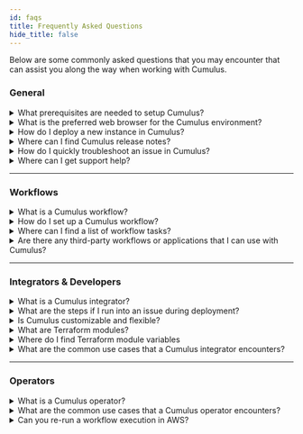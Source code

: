 ```yaml
---
id: faqs
title: Frequently Asked Questions
hide_title: false
---
```


Below are some commonly asked questions that you may encounter that can assist you along the way when working with Cumulus.

### General

<details>
  <summary>What prerequisites are needed to setup Cumulus?</summary>
  Answer: Here is a list of the tools and access that you will need in order to get started. To maintain the up-to-date versions that we are using please visit our [Cumulus main README](https://github.com/nasa/cumulus) for details.

- [NVM](https://github.com/creationix/nvm) for node versioning
- [AWS CLI](http://docs.aws.amazon.com/cli/latest/userguide/installing.html)
- Bash
- Docker (only required for testing)
- docker-compose (only required for testing `pip install docker-compose`)
- Python
- [pipenv](https://pypi.org/project/pipenv/)
  
  > Keep in mind you will need access to the AWS console and an [Earthdata account](https://urs.earthdata.nasa.gov/) before you can deploy Cumulus.
</details>

<details>
  <summary>What is the preferred web browser for the Cumulus environment?</summary>

  Answer: Our preferred web browser is the latest version of [Google Chrome](https://www.google.com/chrome/).
</details>

<details>
  <summary>How do I deploy a new instance in Cumulus?</summary>

  Answer: For steps on the Cumulus deployment process go to [How to Deploy Cumulus](../deployment/deployment-readme).
</details>

<details>
  <summary>Where can I find Cumulus release notes?</summary>

  Answer: To get the latest information about updates to Cumulus go to [Cumulus Versions](https://nasa.github.io/cumulus/versions).
</details>

<details>
  <summary>How do I quickly troubleshoot an issue in Cumulus?</summary>

  Answer: To troubleshoot and fix issues in Cumulus reference our recommended solutions in [Troubleshooting Cumulus](../troubleshooting/troubleshooting-readme).
</details>

<details>
  <summary>Where can I get support help?</summary>

  Answer: The following options are available for assistance:

* Cumulus: Outside NASA users should file a [GitHub issue](https://github.com/nasa/cumulus/issues) and inside NASA users should file a Cumulus JIRA ticket.
* AWS: You can create a case in the [AWS Support Center](https://console.aws.amazon.com/support/home), accessible via your AWS Console.

> For more information on how to submit an issue or contribute to Cumulus follow our guidelines at [Contributing](https://github.com/nasa/cumulus/blob/master/CONTRIBUTING.md)
</details>

---

### Workflows

<details>
  <summary>What is a Cumulus workflow?</summary>

  Answer: A workflow is a provider-configured set of steps that describe the process to ingest data. Workflows are defined using [AWS Step Functions](https://docs.aws.amazon.com/step-functions/index.html). For more details, we suggest visiting the [Workflows](../workflows/workflows-readme) section.
</details>

<details>
  <summary>How do I set up a Cumulus workflow?</summary>

  Answer: You will need to create a provider, have an associated collection (add a new one), and generate a new rule first. Then you can set up a Cumulus workflow by following these steps [here](../workflows/developing-a-cumulus-workflow).
</details>

<details>
  <summary>Where can I find a list of workflow tasks?</summary>

  Answer: You can access a list of reusable tasks for Cumulus development at [Cumulus Tasks](../tasks).
</details>

<details>
  <summary>Are there any third-party workflows or applications that I can use with Cumulus?</summary>

  Answer: The Cumulus team works with various partners to help build a robust framework. You can visit our [External Contributions](../external-contributions/external-contributions) section to see what other options are available to help you customize Cumulus for your needs.
</details>

---

### Integrators & Developers

<details>
  <summary>What is a Cumulus integrator?</summary>

  Answer: Those who are working within Cumulus and AWS for deployments and to manage workflows. They may perform the following functions:

* Configure and deploy Cumulus to the AWS environment
* Configure Cumulus workflows
* Write custom workflow tasks

</details>

<details>
  <summary>What are the steps if I run into an issue during deployment?</summary>

  Answer: If you encounter an issue with your deployment go to the [Troubleshooting Deployment](../troubleshooting/troubleshooting-deployment) guide.
</details>

<details>
  <summary>Is Cumulus customizable and flexible?</summary>

  Answer: Yes. Cumulus is a modular architecture that allows you to decide which components that you want/need to deploy. These components are maintained as Terraform modules.
</details>

<details>
  <summary>What are Terraform modules?</summary>

  Answer: They are modules that are composed to create a Cumulus deployment, which gives integrators the flexibility to choose the components of Cumulus that want/need. To view Cumulus maintained modules or steps on how to create a module go to [Terraform modules](https://github.com/nasa/cumulus/tree/master/tf-modules).
</details>

<details>
  <summary>Where do I find Terraform module variables</summary>

  Answer: Go [here](https://github.com/nasa/cumulus/blob/master/tf-modules/cumulus/variables.tf) for a list of Cumulus maintained variables.
</details>

<details>
  <summary>What are the common use cases that a Cumulus integrator encounters?</summary>

  Answer: The following are some examples of possible use cases you may see:

* [Creating Cumulus Data Management Types](../integrator-guide/create-cumulus-data-mgmt-types)
* [Workflow: Add New Lambda](../integrator-guide/workflow-add-new-lambda)
* [Workflow: Troubleshoot Failed Step(s)](../integrator-guide/workflow-ts-failed-step)

</details>

---

### Operators

<details>
  <summary>What is a Cumulus operator?</summary>

  Answer: Those that ingests, archives, and troubleshoots datasets (called collections in Cumulus). Your daily activities might include but not limited to the following:

* Ingesting datasets
* Maintaining historical data ingest
* Starting and stopping data handlers
* Managing collections
* Managing provider definitions
* Creating, enabling, and disabling rules
* Investigating errors for granules and deleting or re-ingesting granules
* Investigating errors in executions and isolating failed workflow step(s)

</details>

<details>
  <summary>What are the common use cases that a Cumulus operator encounters?</summary>

  Answer: The following are some examples of possible use cases you may see:

* [Kinesis Stream For Ingest](../operator-docs/kinesis-stream-for-ingest)
* [Create Rule In Cumulus](../operator-docs/create-rule-in-cumulus)
* [Granule Workflows](../operator-docs/granule-workflows)

Explore more Cumulus operator best practices and how-tos in the dedicated [Operator Docs](../operator-docs/).
</details>

<details>
  <summary>Can you re-run a workflow execution in AWS?</summary>

  Answer: Yes. For steps on how to re-run a workflow execution go to [Re-running workflow executions](../operator-docs/rerunning-workflow-executions) in the [Cumulus Operator Docs](../operator-docs/about-operator-docs).
</details>
